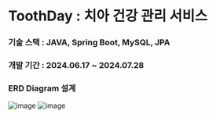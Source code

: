 # ToothDay : 치아 건강 관리 서비스
### 기술 스택 : JAVA, Spring Boot, MySQL, JPA 
### 개발 기간 : 2024.06.17 ~ 2024.07.28
### ERD Diagram 설계
![image](https://github.com/chaelink/ToothDay-Back/assets/92051742/deed5876-3dd7-4239-ad40-69d24baf96ae)
![image](https://github.com/chaelink/ToothDay-Back/assets/92051742/67784468-289e-46a3-bc23-f1736ece9e79)

